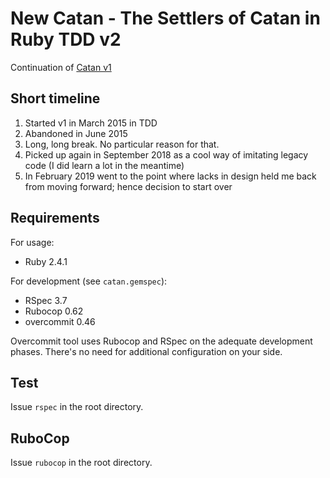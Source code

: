 # New Catan - The Settlers of Catan in Ruby TDD v2

Continuation of [Catan v1](https://github.com/fernandokokocha/catan)

## Short timeline

1. Started v1 in March 2015 in TDD
2. Abandoned in June 2015
3. Long, long break. No particular reason for that.
4. Picked up again in September 2018 as a cool way of imitating legacy code (I did learn a lot in the meantime)
5. In February 2019 went to the point where lacks in design held me back from moving forward; hence decision to start over

## Requirements

For usage:
* Ruby 2.4.1

For development (see `catan.gemspec`):
* RSpec 3.7
* Rubocop 0.62
* overcommit 0.46

Overcommit tool uses Rubocop and RSpec on the adequate development phases. There's no need for additional configuration on your side.

## Test

Issue `rspec` in the root directory.

## RuboCop

Issue `rubocop` in the root directory.
